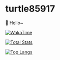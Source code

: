 # turtle85917

👋 Hello~

[![WakaTime](https://github-readme-stats.vercel.app/api/wakatime?username=pulto&theme=cobalt)](https://wakatime.com/@pulto)

[![Total Stats](https://github-readme-stats.vercel.app/api/?username=turtle85917&show_icons=true&theme=cobalt)](https://github.com/turtle85917)

[![Top Langs](https://github-readme-stats.vercel.app/api/top-langs/?username=turtle85917&layout=compact&theme=cobalt)](https://github.com/turtle85917)
